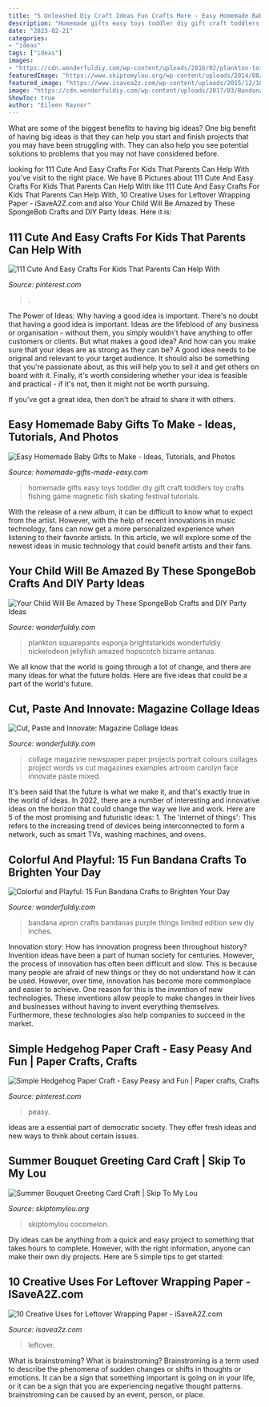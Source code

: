 ```yaml
---
title: "S Unleashed Diy Craft Ideas Fun Crafts More - Easy Homemade Baby Gifts To Make"
description: "Homemade gifts easy toys toddler diy gift craft toddlers toy crafts fishing game magnetic fish skating festival tutorials"
date: "2023-02-21"
categories:
- "ideas"
tags: ["ideas"]
images:
- "https://cdn.wonderfuldiy.com/wp-content/uploads/2016/02/plankton-toilet-paper-craft.jpg"
featuredImage: "https://www.skiptomylou.org/wp-content/uploads/2014/08/Kids-birthday-card-craft-ideas-1.jpg"
featured_image: "https://www.isavea2z.com/wp-content/uploads/2015/12/10-Creative-Uses-for-Leftover-Wrapping-Paper.jpg"
image: "https://cdn.wonderfuldiy.com/wp-content/uploads/2017/03/Bandana-apron.jpg"
ShowToc: true
author: "Eileen Raynor"
---
```



What are some of the biggest benefits to having big ideas?
One big benefit of having big ideas is that they can help you start and finish projects that you may have been struggling with. They can also help you see potential solutions to problems that you may not have considered before.

	

		
looking for 111 Cute And Easy Crafts For Kids That Parents Can Help With you've visit to the right place. We have 8 Pictures about 111 Cute And Easy Crafts For Kids That Parents Can Help With like 111 Cute And Easy Crafts For Kids That Parents Can Help With, 10 Creative Uses for Leftover Wrapping Paper - iSaveA2Z.com and also Your Child Will Be Amazed by These SpongeBob Crafts and DIY Party Ideas. Here it is:
		
    
## 111 Cute And Easy Crafts For Kids That Parents Can Help With

<img loading=lazy src="https://i.pinimg.com/736x/bc/2a/be/bc2abe9cb0d2f8c71a31ebfdfb77c3f0.jpg" onerror="this.onerror=null;this.src='https://tse3.mm.bing.net/th?id=OIP.Doxw_BvI4nRQqILxUxSYvwHaLA&amp;pid=15.1';" alt="111 Cute And Easy Crafts For Kids That Parents Can Help With">

_Source: pinterest.com_

>. 

	

The Power of Ideas: Why having a good idea is important.
There's no doubt that having a good idea is important. Ideas are the lifeblood of any business or organisation - without them, you simply wouldn't have anything to offer customers or clients. But what makes a good idea? And how can you make sure that your ideas are as strong as they can be?
A good idea needs to be original and relevant to your target audience. It should also be something that you're passionate about, as this will help you to sell it and get others on board with it. Finally, it's worth considering whether your idea is feasible and practical - if it's not, then it might not be worth pursuing.

If you've got a great idea, then don't be afraid to share it with others.

    
## Easy Homemade Baby Gifts To Make - Ideas, Tutorials, And Photos

<img loading=lazy src="http://www.homemade-gifts-made-easy.com/image-files/homemade-toddler-toys-montage-800x1299.jpg" onerror="this.onerror=null;this.src='https://tse2.mm.bing.net/th?id=OIP.scl-Afj7IbPx8fB6StctZwHaMB&amp;pid=15.1';" alt="Easy Homemade Baby Gifts to Make - Ideas, Tutorials, and Photos">

_Source: homemade-gifts-made-easy.com_

>homemade gifts easy toys toddler diy gift craft toddlers toy crafts fishing game magnetic fish skating festival tutorials. 

	

With the release of a new album, it can be difficult to know what to expect from the artist. However, with the help of recent innovations in music technology, fans can now get a more personalized experience when listening to their favorite artists. In this article, we will explore some of the newest ideas in music technology that could benefit artists and their fans.

    
## Your Child Will Be Amazed By These SpongeBob Crafts And DIY Party Ideas

<img loading=lazy src="https://cdn.wonderfuldiy.com/wp-content/uploads/2016/02/plankton-toilet-paper-craft.jpg" onerror="this.onerror=null;this.src='https://tse4.mm.bing.net/th?id=OIP.kw4eNeNsy9Y1fwwvl7KSVQHaJ4&amp;pid=15.1';" alt="Your Child Will Be Amazed by These SpongeBob Crafts and DIY Party Ideas">

_Source: wonderfuldiy.com_

>plankton squarepants esponja brightstarkids wonderfuldiy nickelodeon jellyfish amazed hopscotch bizarre antanas. 

	

We all know that the world is going through a lot of change, and there are many ideas for what the future holds. Here are five ideas that could be a part of the world's future.

    
## Cut, Paste And Innovate: Magazine Collage Ideas

<img loading=lazy src="http://cdn.wonderfuldiy.com/wp-content/uploads/2017/11/Words-vs-Colours-magazine-collage-picture.jpg" onerror="this.onerror=null;this.src='https://tse3.mm.bing.net/th?id=OIP.LlxXH1umGga49nNIYvNCeAHaJ5&amp;pid=15.1';" alt="Cut, Paste and Innovate: Magazine Collage Ideas">

_Source: wonderfuldiy.com_

>collage magazine newspaper paper projects portrait colours collages project words vs cut magazines examples artroom carolyn face innovate paste mixed. 

	

It's been said that the future is what we make it, and that's exactly true in the world of ideas. In 2022, there are a number of interesting and innovative ideas on the horizon that could change the way we live and work. Here are 5 of the most promising and futuristic ideas: 1. The 'internet of things': This refers to the increasing trend of devices being interconnected to form a network, such as smart TVs, washing machines, and ovens.

    
## Colorful And Playful: 15 Fun Bandana Crafts To Brighten Your Day

<img loading=lazy src="https://cdn.wonderfuldiy.com/wp-content/uploads/2017/03/Bandana-apron.jpg" onerror="this.onerror=null;this.src='https://tse3.mm.bing.net/th?id=OIP.UdMmR1-YfLcikL8mUpXDMQHaFj&amp;pid=15.1';" alt="Colorful and Playful: 15 Fun Bandana Crafts to Brighten Your Day">

_Source: wonderfuldiy.com_

>bandana apron crafts bandanas purple things limited edition sew diy inches. 

	

Innovation story: How has innovation progress been throughout history?
Invention ideas have been a part of human society for centuries. However, the process of innovation has often been difficult and slow. This is because many people are afraid of new things or they do not understand how it can be used. However, over time, innovation has become more commonplace and easier to achieve. One reason for this is the invention of new technologies. These inventions allow people to make changes in their lives and businesses without having to invent everything themselves. Furthermore, these technologies also help companies to succeed in the market.

    
## Simple Hedgehog Paper Craft - Easy Peasy And Fun | Paper Crafts, Crafts

<img loading=lazy src="https://i.pinimg.com/736x/c1/0c/ce/c10cce1960150299315d5973dfade0ec.jpg" onerror="this.onerror=null;this.src='https://tse3.mm.bing.net/th?id=OIP.OryaDjlao9kdHQWr6gPxdgHaLH&amp;pid=15.1';" alt="Simple Hedgehog Paper Craft - Easy Peasy and Fun | Paper crafts, Crafts">

_Source: pinterest.com_

>peasy. 

	

Ideas are a essential part of democratic society. They offer fresh ideas and new ways to think about certain issues. 

    
## Summer Bouquet Greeting Card Craft | Skip To My Lou

<img loading=lazy src="https://www.skiptomylou.org/wp-content/uploads/2014/08/Kids-birthday-card-craft-ideas-1.jpg" onerror="this.onerror=null;this.src='https://tse2.mm.bing.net/th?id=OIP.8zra5fBs8qwBDKjpht9NUQHaJ5&amp;pid=15.1';" alt="Summer Bouquet Greeting Card Craft | Skip To My Lou">

_Source: skiptomylou.org_

>skiptomylou cocomelon. 

	

Diy ideas can be anything from a quick and easy project to something that takes hours to complete. However, with the right information, anyone can make their own diy projects. Here are 5 simple tips to get started:

    
## 10 Creative Uses For Leftover Wrapping Paper - ISaveA2Z.com

<img loading=lazy src="https://www.isavea2z.com/wp-content/uploads/2015/12/10-Creative-Uses-for-Leftover-Wrapping-Paper.jpg" onerror="this.onerror=null;this.src='https://tse3.mm.bing.net/th?id=OIP.um9bBWCZPgMGL1sNYasQrgHaLY&amp;pid=15.1';" alt="10 Creative Uses for Leftover Wrapping Paper - iSaveA2Z.com">

_Source: isavea2z.com_

>leftover. 

	

What is brainstroming?
What is brainstroming? Brainstroming is a term used to describe the phenomena of sudden changes or shifts in thoughts or emotions. It can be a sign that something important is going on in your life, or it can be a sign that you are experiencing negative thought patterns. brainstroming can be caused by an event, person, or place.

